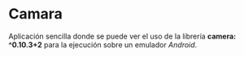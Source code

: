 # Camara
Aplicación sencilla donde se puede ver el uso de la librería **camera: ^0.10.3+2** para la ejecución sobre un emulador *Android*.
